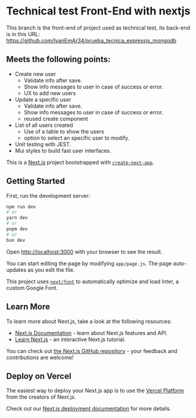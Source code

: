 # Technical test Front-End with nextjs
This branch is the front-end of project used as technical test, its back-end is in this URL: https://github.com/IvanEmAr34/prueba_tecnica_expressjs_mongodb

## Meets the following points:
- Create new user
    - Validate info after save.
    - Show info messages to user in case of success or error.
    - UX to add new users
- Update a specific user
    - Validate info after save.
    - Show info messages to user in case of success or error.
    - reused create component
- List of all users created
    - Use of a table to show the users
    - option to select an specific user to modify.
- Unit testing with JEST.
- Mui styles to build fast user interfaces.


This is a [Next.js](https://nextjs.org/) project bootstrapped with [`create-next-app`](https://github.com/vercel/next.js/tree/canary/packages/create-next-app).

## Getting Started

First, run the development server:

```bash
npm run dev
# or
yarn dev
# or
pnpm dev
# or
bun dev
```

Open [http://localhost:3000](http://localhost:3000) with your browser to see the result.

You can start editing the page by modifying `app/page.js`. The page auto-updates as you edit the file.

This project uses [`next/font`](https://nextjs.org/docs/basic-features/font-optimization) to automatically optimize and load Inter, a custom Google Font.

## Learn More

To learn more about Next.js, take a look at the following resources:

- [Next.js Documentation](https://nextjs.org/docs) - learn about Next.js features and API.
- [Learn Next.js](https://nextjs.org/learn) - an interactive Next.js tutorial.

You can check out [the Next.js GitHub repository](https://github.com/vercel/next.js/) - your feedback and contributions are welcome!

## Deploy on Vercel

The easiest way to deploy your Next.js app is to use the [Vercel Platform](https://vercel.com/new?utm_medium=default-template&filter=next.js&utm_source=create-next-app&utm_campaign=create-next-app-readme) from the creators of Next.js.

Check out our [Next.js deployment documentation](https://nextjs.org/docs/deployment) for more details.
